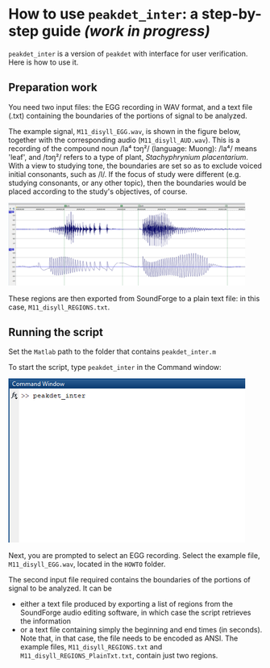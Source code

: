 How to use `peakdet_inter`: a step-by-step guide _(work in progress)_
=============

`peakdet_inter` is a version of `peakdet` with interface for user verification. Here is how to use it. 

## Preparation work
You need two input files: the EGG recording in WAV format, and a text file (.txt) containing the boundaries of the portions of signal to be analyzed.

The example signal, `M11_disyll_EGG.wav`, is shown in the figure below, together with the corresponding audio (`M11_disyll_AUD.wav`). This is a recording of the compound noun /la⁴ tɔŋ²/ (language: Muong): /la⁴/ means 'leaf', and /tɔŋ²/ refers to a type of plant, _Stachyphrynium placentarium_. With a view to studying tone, the boundaries are set so as to exclude voiced initial consonants, such as /l/. If the focus of study were different (e.g. studying consonants, or any other topic), then the boundaries would be placed according to the study's objectives, of course.

<img src="images/disyll_Regions.png" alt="Regions set in SoundForge." width="470">

These regions are then exported from SoundForge to a plain text file: in this case, `M11_disyll_REGIONS.txt`. 


## Running the script
Set the `Matlab` path to the folder that contains `peakdet_inter.m`

To start the script, type `peakdet_inter` in the Command window:

<img src="images/command1.png" alt="First command to type in the command window." width="470">

Next, you are prompted to select an EGG recording. Select the example file, `M11_disyll_EGG.wav`, located in the `HOWTO` folder.

The second input file required contains the boundaries of the portions of signal to be analyzed.
It can be 
- either a text file produced by exporting a list of regions from the SoundForge audio editing software, in which case the script retrieves the information 
- or a text file containing simply the beginning and end times (in seconds). Note that, in that case, the file needs to be encoded as ANSI.
The example files, `M11_disyll_REGIONS.txt` and `M11_disyll_REGIONS_PlainTxt.txt`, contain just two regions. 


